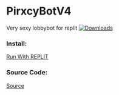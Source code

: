 # PirxcyBotV4
Very sexy lobbybot for replit
[![Downloads](https://pepy.tech/badge/PirxcyPinger)](https://pepy.tech/project/PirxcyPinger)


### Install:
[Run With REPLIT](https://replit.com/github/PirxcyFinal/PirxcyBotV4 "https://replit.com/github/PirxcyFinal/PirxcyBotV4")

### Source Code:
[Source](https://pypi.org/project/LobbyBot/ "https://pypi.org/project/LobbyBot/")

